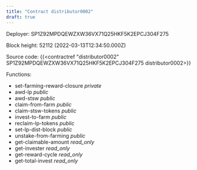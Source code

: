 ```yaml
---
title: "Contract distributor0002"
draft: true
---
```

Deployer: SP1Z92MPDQEWZXW36VX71Q25HKF5K2EPCJ304F275


 



Block height: 52112 (2022-03-13T12:34:50.000Z)

Source code: {{<contractref "distributor0002" SP1Z92MPDQEWZXW36VX71Q25HKF5K2EPCJ304F275 distributor0002>}}

Functions:

* set-farming-reward-closure _private_
* awd-lp _public_
* awd-stsw _public_
* claim-from-farm _public_
* claim-stsw-tokens _public_
* invest-to-farm _public_
* reclaim-lp-tokens _public_
* set-lp-dist-block _public_
* unstake-from-farming _public_
* get-claimable-amount _read_only_
* get-invester _read_only_
* get-reward-cycle _read_only_
* get-total-invest _read_only_

